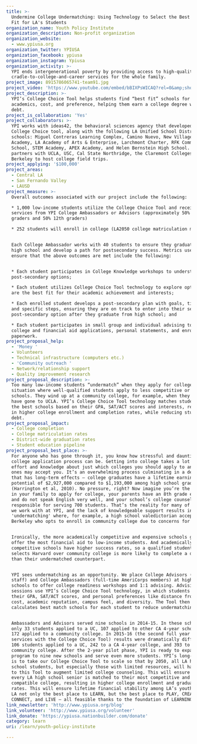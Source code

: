 ```yaml
---
title: >-
  Undermine College Undermatching: Using Technology to Select the Best College
  Fit for LA's Students
organization_name: Youth Policy Institute
organization_description: Non-profit organization
organization_website:
  - www.ypiusa.org
organization_twitter: YPIUSA
organization_facebook: ypiusa
organization_instagram: Ypiusa
organization_activity: >-
  YPI ends intergenerational poverty by providing access to high-quality
  cradle-to-college-and-career services for the whole family.
project_image: 8915786065741-team91.jpg
project_video: 'https://www.youtube.com/embed/bBIXPsWICAQ?rel=0&amp;showinfo=0'
project_description: >-
  YPI’s College Choice Tool helps students find “best fit” schools for
  academics, cost, and preference, helping them earn a college degree with less
  debt.
project_is_collaboration: 'Yes'
project_collaborators: >-
  YPI works with ideas42, the behavioral sciences agency that developed our
  College Choice tool, along with the following LA Unified School District high
  schools: Miguel Contreras Learning Complex, Camino Nuevo, New Village Girls
  Academy, LA Academy of Arts & Enterprise, Larchmont Charter, RFK Community
  School, STEM Academy, APEX Academy, and Helen Bernstein High School. YPI also
  partners with UCLA, USC, Cal State Northridge, the Claremont Colleges and UC
  Berkeley to host college field trips.
project_applying: '$100,000'
project_areas:
  - Central LA
  - San Fernando Valley
  - LAUSD
project_measure: >-
  Overall outcomes associated with our project include the following:

  * 1,000 low-income students utilize the College Choice Tool and receive
  services from YPI College Ambassadors or Advisors (approximately 50% 11th
  graders and 50% 12th graders)

  * 252 students will enroll in college (LA2050 college matriculation metric) 


  Each College Ambassador works with 40 students to ensure they graduate from
  high school and develop a path for postsecondary success. Metrics used to
  ensure that the above outcomes are met include the following:


  * Each student participates in College Knowledge workshops to understand their
  post-secondary options;

  * Each student utilizes College Choice Tool technology to explore options that
  are the best fit for their academic achievement and interests;

  * Each enrolled student develops a post-secondary plan with goals, timeline,
  and specific steps, ensuring they are on track to enter into their selected
  post-secondary option after they graduate from high school; and

  * Each student participates in small group and individual advising to complete
  college and financial aid applications, personal statements, and enrollment
  paperwork.
project_proposal_help:
  - 'Money '
  - Volunteers
  - Technical infrastructure (computers etc.)
  - 'Community outreach '
  - Network/relationship support
  - Quality improvement research
project_proposal_description: >-
  Too many low-income students “undermatch” when they apply for college, a
  situation where well-qualified students apply to less competitive or cheaper
  schools. They wind up at a community college, for example, when they could
  have gone to UCLA. YPI’s College Choice Tool technology matches students to
  the best schools based on their GPA, SAT/ACT scores and interests, resulting
  in higher college enrollment and completion rates, while reducing student loan
  debt.
project_proposal_impact:
  - College completion
  - College matriculation rates
  - District-wide graduation rates
  - Student education pipeline
project_proposal_best_place: >-
  For anyone who has gone through it, you know how stressful and daunting the
  college application process can be. Getting into college takes a lot of time,
  effort and knowledge about just which colleges you should apply to and which
  ones may accept you. It’s an overwhelming process culminating in a decision
  that has long-term effects – college graduates have a lifetime earning
  potential of $2,927,000 compared to $1,193,000 among high school graduates
  (Harrington et al, 2010). No pressure, right? Now imagine you’re the first one
  in your family to apply for college, your parents have an 8th grade education
  and do not speak English very well, and your school’s college counselor is
  responsible for serving 700 students. That’s the reality for many of the kids
  we work with at YPI, and the lack of knowledgeable support results in
  'undermatching' where, for example, a high school valedictorian accepted to UC
  Berkeley who opts to enroll in community college due to concerns for cost.


  Ironically, the more academically competitive and expensive schools generally
  offer the most financial aid to low-income students. And academically
  competitive schools have higher success rates, so a qualified student who
  selects Harvard over community college is more likely to complete a degree
  than their undermatched counterpart. 


  YPI sees undermatching as an opportunity. We place College Advisors (paid
  staff) and College Ambassadors (full-time AmeriCorps members) at high-need
  schools to offer college readiness workshops and 1:1 advising. Advising
  sessions use YPI’s College Choice Tool technology, in which students input
  their GPA, SAT/ACT scores, and personal preferences like distance from home,
  cost, academic reputation, campus feel, and diversity. The Tool then
  calculates best match schools for each student to reduce undermatching. 


  Ambassadors and Advisors served nine schools in 2014-15. In these schools,
  only 33 students applied to a UC, 107 applied to other CA 4-year schools, and
  172 applied to a community college. In 2015-16 (the second full year of
  services with the College Choice Tool) results were dramatically different.
  106 students applied to a UC, 242 to a CA 4-year college, and 393 to a
  community college. After the 2-year pilot phase, YPI is ready to expand this
  program to nine new schools and serve even more students. YPI’s long-term goal
  is to take our College Choice Tool to scale so that by 2050, all LA high
  school students, but especially those with limited resources, will have access
  to this Tool to augment limited college counseling. This will ensure that
  every LA high school senior is matched to their most competitive and
  compatible college, resulting in higher college enrollment and graduation
  rates. This will ensure lifetime financial stability among LA’s youth, making
  LA not only the best place to LEARN, but the best place to PLAY, CREATE,
  CONNECT, and LIVE – all feasible thanks to the foundation of LEARNING.
link_newsletter: 'http://www.ypiusa.org/blog'
link_volunteer: 'http://www.ypiusa.org/volunteer'
link_donate: 'https://ypiusa.nationbuilder.com/donate'
category: learn
uri: /learn/youth-policy-institute

---
```

